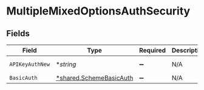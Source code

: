 # MultipleMixedOptionsAuthSecurity


## Fields

| Field                                                             | Type                                                              | Required                                                          | Description                                                       | Example                                                           |
| ----------------------------------------------------------------- | ----------------------------------------------------------------- | ----------------------------------------------------------------- | ----------------------------------------------------------------- | ----------------------------------------------------------------- |
| `APIKeyAuthNew`                                                   | **string*                                                         | :heavy_minus_sign:                                                | N/A                                                               | Token <YOUR_API_KEY>                                              |
| `BasicAuth`                                                       | [*shared.SchemeBasicAuth](../../models/shared/schemebasicauth.md) | :heavy_minus_sign:                                                | N/A                                                               |                                                                   |